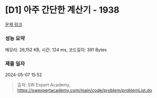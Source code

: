 # [D1] 아주 간단한 계산기 - 1938 

[문제 링크](https://swexpertacademy.com/main/code/problem/problemDetail.do?contestProbId=AV5PjsYKAMIDFAUq) 

### 성능 요약

메모리: 26,152 KB, 시간: 124 ms, 코드길이: 391 Bytes

### 제출 일자

2024-05-07 15:52



> 출처: SW Expert Academy, https://swexpertacademy.com/main/code/problem/problemList.do